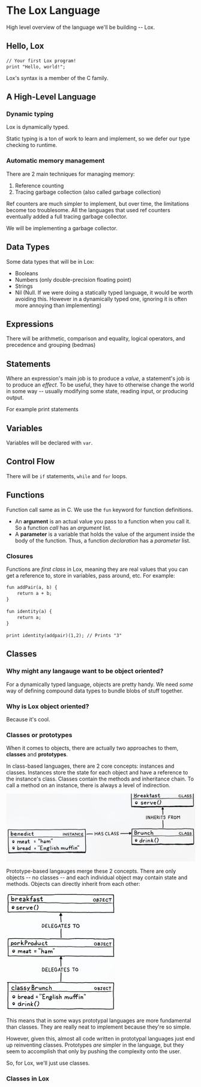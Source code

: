 # The Lox Language
High level overview of the language we'll be building -- Lox.

## Hello, Lox
```
// Your first Lox program!
print "Hello, world!";
```

Lox's syntax is a member of the C family. 

## A High-Level Language
### Dynamic typing
Lox is dynamically typed. 

Static typing is a ton of work to learn and implement, so we defer our type checking to runtime. 

### Automatic memory management
There are 2 main techniques for managing memory:
1. Reference counting
2. Tracing garbage collection (also called garbage collection)

Ref counters are much simpler to implement, but over time, the limitations become too troublesome. All the languages that used ref counters eventually added a full tracing garbage collector. 

We will be implementing a garbage collector.

## Data Types
Some data types that will be in Lox:
- Booleans
- Numbers (only double-precision floating point)
- Strings
- Nil (Null. If we were doing a statically typed language, it would be worth avoiding this. However in a dynamically typed one, ignoring it is often more annoying than implementing)

## Expressions
There will be arithmetic, comparison and equality, logical operators, and precedence and grouping (bedmas)

## Statements
Where an expression's main job is to produce a *value*, a statement's job is to produce an *effect*.  To be useful, they have to otherwise change the world in some way -- usually modifying some state, reading input, or producing output. 

For example print statements

## Variables
Variables will be declared with `var`. 

## Control Flow
There will be `if` statements, `while` and `for` loops. 

## Functions
Function call same as in C. We use the `fun` keyword for function definitions. 
- An **argument** is an actual value you pass to a function when you call it. So a function *call* has an *argument* list. 
- A **parameter** is a variable that holds the value of the argument inside the body of the function. Thus, a function *declaration* has a *parameter* list. 

### Closures
Functions are *first class* in Lox, meaning they are real values that you can get a reference to, store in variables, pass around, etc. For example:
```
fun addPair(a, b) {
    return a + b;
}

fun identity(a) {
    return a;
}

print identity(addpair)(1,2); // Prints "3"
```

## Classes
### Why might any langauge want to be object oriented?
For a dynamically typed language, objects are pretty handy. We need *some* way of defining compound data types to bundle blobs of stuff together. 

### Why is Lox object oriented?
Because it's cool.

### Classes or prototypes
When it comes to objects, there are actually two approaches to them, **classes** and **prototypes**. 

In class-based languages, there are 2 core concepts: instances and classes. Instances store the state for each object and have a reference to the instance's class. Classes contain the methods and inheritance chain. To call a method on an instance, there is always a level of indirection. 

![inheritance diagram](assets/class.jpg)

Prototype-based langauges merge these 2 concepts. There are only objects -- no classes -- and each individual object may contain state and methods. Objects can directly inherit from each other:

![objects diagram](assets/objects.jpg)

This means that in some ways prototypal languages are more fundamental than classes. They are really neat to implement because they're so simple. 

However, given this, almost all code written in prototypal languages just end up reinventing classes. Prototypes *are* simpler in the language, but they seem to accomplish that only by pushing the complexity onto the user. 

So, for Lox, we'll just use classes.

### Classes in Lox